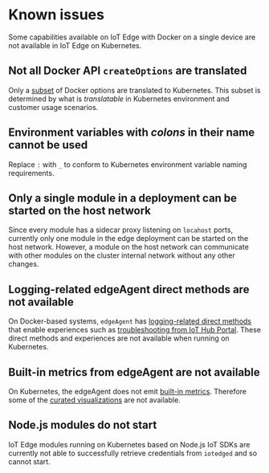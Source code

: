 # Known issues

Some capabilities available on IoT Edge with Docker on a single device are not available in IoT Edge on Kubernetes. 

## Not all Docker API `createOptions` are translated
Only a [subset](translations.html) of Docker options are translated to Kubernetes. This subset is determined
by what is *translatable* in Kubernetes environment and customer usage scenarios.

## Environment variables with *colons* in their name cannot be used
Replace `:` with `_` to conform to Kubernetes environment variable naming requirements.

## Only a single module in a deployment can be started on the host network
Since every module has a sidecar proxy listening on `locahost` ports, currently only
one module in the edge deployment can be started on the host network. However, a module
on the host network can communicate with other modules on the cluster internal
network without any other changes.

## Logging-related edgeAgent direct methods are not available
On Docker-based systems, `edgeAgent` has [logging-related direct methods](https://docs.microsoft.com/azure/iot-edge/how-to-retrieve-iot-edge-logs?view=iotedge-2018-06) that enable experiences such as [troubleshooting from IoT Hub Portal](https://docs.microsoft.com/azure/iot-edge/troubleshoot-in-portal?view=iotedge-2018-06). These direct methods and experiences are not available when running on Kubernetes.

## Built-in metrics from edgeAgent are not available
On Kubernetes, the edgeAgent does not emit [built-in metrics](https://docs.microsoft.com/azure/iot-edge/how-to-access-built-in-metrics?view=iotedge-2018-06#available-metrics). Therefore some of the [curated visualizations](https://docs.microsoft.com/azure/iot-edge/how-to-explore-curated-visualizations?view=iotedge-2018-06&tabs=devices%2Chost#iot-edge-device-details-workbook) are not available.

## Node.js modules do not start
IoT Edge modules running on Kubernetes based on Node.js IoT SDKs are currently not able to successfully retrieve credentials from `iotedged` and so cannot start. 
